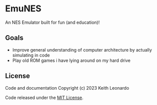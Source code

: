 # EmuNES

An NES Emulator built for fun (and education)!

## Goals

- Improve general understanding of computer architecture by actually simulating in code
- Play old ROM games i have lying around on my hard drive

## License

Code and documentation Copyright (c) 2023 Keith Leonardo

Code released under the [MIT License](https://choosealicense.com/licenses/mit/).
